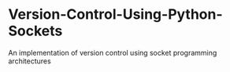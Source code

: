 # Version-Control-Using-Python-Sockets
An implementation of version control using socket programming architectures

